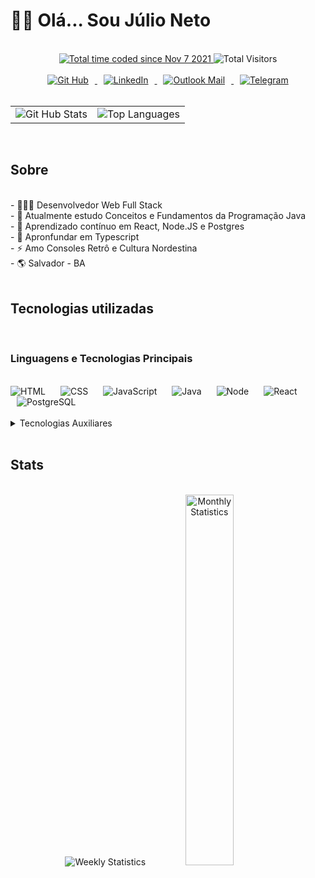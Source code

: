 # 👋🏽 Olá... Sou Júlio Neto

<!--<div align="center">
  <img src="https://raw.githubusercontent.com/TheDudeThatCode/TheDudeThatCode/master/Assets/Mario_Gameplay.gif" alt="Mario Bros Animation">
</div>
-->

<br/>

<div align="center">
  <a href="https://wakatime.com/@b6ba89af-07c9-4a6a-9899-e09f1eb166a8">
    <img src="https://wakatime.com/badge/user/b6ba89af-07c9-4a6a-9899-e09f1eb166a8.svg" alt="Total time coded since Nov 7 2021"/>
  </a>
  <img src="https://visitor-badge.glitch.me/badge?page_id=nettojulio.nettojulio" alt="Total Visitors">
</div>

<br/>

<div align="center">
  <a href="https://github.com/nettojulio" target="_blank">
    <img style="margin: auto 10px" src="https://img.shields.io/badge/GitHub-100000?style=for-the-badge&logo=github&logoColor=white" alt="Git Hub">
  </a>
  <a href="https://linkedin.com/in/juliocneto" target="_blank">
    <img style="margin: auto 10px" src="https://img.shields.io/badge/LinkedIn-0077B5?style=for-the-badge&logo=linkedin&logoColor=white" alt="LinkedIn">
  </a>
  <a href="mailto:juliocneto@outlook.com" target="_blank">
    <img style="margin: auto 10px" src="https://img.shields.io/badge/Microsoft_Outlook-0078D4?style=for-the-badge&logo=microsoft-outlook&logoColor=white" alt="Outlook Mail">
  </a>
  <a href="http://t.me/nettojulio" target="_blank">
    <img style="margin: auto 10px" src="https://img.shields.io/badge/Telegram-2CA5E0?style=for-the-badge&logo=telegram&logoColor=white" alt="Telegram">
  </a>
</div>

<br/>

<table align="center">
  <tr>
    <td>
      <div>
        <img src="https://github-readme-stats.vercel.app/api?username=nettojulio&count_private=true&show_icons=true&theme=merko" alt="Git Hub Stats" />
   </div>
 </td>
 <td>
   <div>
        <img src="https://github-readme-stats.vercel.app/api/top-langs/?username=nettojulio&langs_count=6&theme=merko" alt="Top Languages" />
   </div>
 </td>
  </tr>
</table>

<br/>

<!-- <table>
  <tr>
    <td valign="top" width="50%">
      <div align="right">
        <a href="https://github.com/nettojulio/labs" target="_blank">
          <img src="https://github-readme-stats.vercel.app/api/pin/?username=nettojulio&repo=labs&theme=merko" alt="Repo">
        </a>
        <a href="https://github.com/nettojulio/labs" target="_blank">
          <img src="https://github-readme-stats.vercel.app/api/pin/?username=nettojulio&repo=labs&theme=merko" alt="Repo">
        </a>
        <a href="https://github.com/nettojulio/labs" target="_blank">
          <img src="https://github-readme-stats.vercel.app/api/pin/?username=nettojulio&repo=labs&theme=merko" alt="Repo">
        </a>
      </div>
    </td>
    <td valign="top" width="50%">
      <div align="left">
        <a href="https://github.com/nettojulio/labs" target="_blank">
          <img src="https://github-readme-stats.vercel.app/api/pin/?username=nettojulio&repo=labs&theme=merko" alt="Repo">
        </a>
        <a href="https://github.com/nettojulio/labs" target="_blank">
          <img src="https://github-readme-stats.vercel.app/api/pin/?username=nettojulio&repo=labs&theme=merko" alt="Repo">
        </a>
        <a href="https://github.com/nettojulio/labs" target="_blank">
          <img src="https://github-readme-stats.vercel.app/api/pin/?username=nettojulio&repo=labs&theme=merko" alt="Repo">
        </a>
      </div>
    </td>
  </tr>
</table> -->

## Sobre

<br/>

<div>
  - 🧑🏽‍💻 Desenvolvedor Web Full Stack <br/>
  - 🔭 Atualmente estudo Conceitos e Fundamentos da Programação Java <br/>
  - 🌱 Aprendizado contínuo em React, Node.JS e Postgres <br/>
  - 🎯 Apronfundar em Typescript <br/>
  - ⚡ Amo Consoles Retrô e Cultura Nordestina <br/>
  - 🌎 Salvador - BA <br/>
</div>

<br/>

## Tecnologias utilizadas

<br/>

### Linguagens e Tecnologias Principais

<br/>

<div>
  <img style="margin: 0 10px 0 0" src="https://img.shields.io/badge/HTML5-E34F26?style=for-the-badge&logo=html5&logoColor=white" alt="HTML">
  <img style="margin: 0 10px 0" src="https://img.shields.io/badge/CSS3-1572B6?style=for-the-badge&logo=css3&logoColor=white" alt="CSS">
  <img style="margin: 0 10px 0" src="https://img.shields.io/badge/JavaScript-323330?style=for-the-badge&logo=javascript&logoColor=F7DF1E" alt="JavaScript">
  <img style="margin: 0 10px 0" src="https://img.shields.io/badge/java-%23ED8B00.svg?style=for-the-badge&logo=java&logoColor=white" alt="Java">
  <img style="margin: 0 10px 0" src="https://img.shields.io/badge/Node.js-339933?style=for-the-badge&logo=nodedotjs&logoColor=white" alt="Node">
  <img style="margin: 0 10px 0" src="https://img.shields.io/badge/React-20232A?style=for-the-badge&logo=react&logoColor=61DAFB" alt="React">
  <img style="margin: 0 10px 0" src="https://img.shields.io/badge/PostgreSQL-316192?style=for-the-badge&logo=postgresql&logoColor=white" alt="PostgreSQL">
</div>

<br/>

<details>
<summary>Tecnologias Auxiliares</summary>

<br/>

### Bibliotecas

<br/>

<div>
  <img style="margin: 0 10px 0 0" src="https://img.shields.io/badge/npm-CB3837?style=for-the-badge&logo=npm&logoColor=white" alt="NPM">
  <img style="margin: 0 10px 0" src="https://img.shields.io/badge/Express.js-000000?style=for-the-badge&logo=express&logoColor=white" alt="Express">
  <img style="margin: 0 10px 0" src="https://img.shields.io/badge/Swagger-85EA2D?style=for-the-badge&logo=Swagger&logoColor=white" alt="Swagger">
  <img style="margin: 0 10px 0" src="https://img.shields.io/badge/JWT-000000?style=for-the-badge&logo=JSON%20web%20tokens&logoColor=white" alt="JSON Web Token">
  <img style="margin: 0 10px 0" src="https://img.shields.io/badge/React_Router-CA4245?style=for-the-badge&logo=react-router&logoColor=white" alt="React Router DOM">
  <img style="margin: 0 10px 0" src="https://img.shields.io/badge/Material--UI-0081CB?style=for-the-badge&logo=material-ui&logoColor=white" alt="Material UI">
  <img style="margin: 0 10px 0" src="https://img.shields.io/badge/eslint-3A33D1?style=for-the-badge&logo=eslint&logoColor=white" alt="ES Lint">
</div>

<br/>

### Hosting

<br/>

<div>
  <img style="margin: 0 10px 0 0" src="https://img.shields.io/badge/Heroku-430098?style=for-the-badge&logo=heroku&logoColor=white" alt="Heroku">
  <img style="margin: 0 10px 0" src="https://img.shields.io/badge/Digital_Ocean-0080FF?style=for-the-badge&logo=DigitalOcean&logoColor=white" alt="Digital Ocean">
  <img style="margin: 0 10px 0" src="https://img.shields.io/badge/Cloudflare-F38020?style=for-the-badge&logo=Cloudflare&logoColor=white" alt="Cloudflare">
  <img style="margin: 0 10px 0" src="https://img.shields.io/badge/Supabase-181818?style=for-the-badge&logo=supabase&logoColor=white" alt="Supabase">
  <img style="margin: 0 10px 0" src="https://img.shields.io/badge/Netlify-00C7B7?style=for-the-badge&logo=netlify&logoColor=white" alt="Netlify">
  <img style="margin: 0 10px 0" src="https://img.shields.io/badge/Vercel-000000?style=for-the-badge&logo=vercel&logoColor=white" alt="Vercel">
</div>

<br/>

### SO's, IDE's e Utilitários

<br/>

<div>
  <img style="margin: 0 10px 0 0" src="https://img.shields.io/badge/Linux-FCC624?style=for-the-badge&logo=linux&logoColor=black" alt="Linux">
  <img style="margin: 0 10px 0" src="https://img.shields.io/badge/Windows-0078D6?style=for-the-badge&logo=windows&logoColor=white" alt="Windows">
  <img style="margin: 0 10px 0" src="https://img.shields.io/badge/Visual_Studio_Code-0078D4?style=for-the-badge&logo=visual%20studio%20code&logoColor=white" alt="VS Code">
  <img style="margin: 0 10px 0" src="https://img.shields.io/badge/Git-F05032?style=for-the-badge&logo=git&logoColor=white" alt="GIT">
  <img style="margin: 0 10px 0" src="https://img.shields.io/badge/GNU%20Bash-4EAA25?style=for-the-badge&logo=GNU%20Bash&logoColor=white" alt="Bash">
  <img style="margin: 0 10px 0" src="https://img.shields.io/badge/Insomnia-5849be?style=for-the-badge&logo=Insomnia&logoColor=white" alt="Insomnia">
</div>

<br/>

</details>

<br/>

## Stats

<br/>

<div align="center">
  <img src="https://github-readme-stats.vercel.app/api/wakatime?username=nettojulio&theme=merko" alt="Weekly Statistics" />
  <img src="https://wakatime.com/share/@nettojulio/a1c4f183-173c-4cb2-8a7c-533d69e7bc13.svg" alt="Monthly Statistics" width="39%" /><br/>
  <!-- <img src="https://github-readme-streak-stats.herokuapp.com/?user=nettojulio&theme=merko" alt="Git Hub Stats" /><br/> -->
  <!-- <img src="https://spotify-github-profile.vercel.app/api/view?uid=nettojulio&cover_image=true&theme=default&bar_color=53b14f&bar_color_cover=true" alt="Spotify Status"/><br/> -->
</div>


<!--
**nettojulio/nettojulio** is a ✨ _special_ ✨ repository because its `README.md` (this file) appears on your GitHub profile.

Here are some ideas to get you started:

- 🔭 I’m currently working on ...
- 🌱 I’m currently learning ...
- 👯 I’m looking to collaborate on ...
- 🤔 I’m looking for help with ...
- 💬 Ask me about ...
- 📫 How to reach me: ...
- 😄 Pronouns: ...
- ⚡ Fun fact: ...
-->
